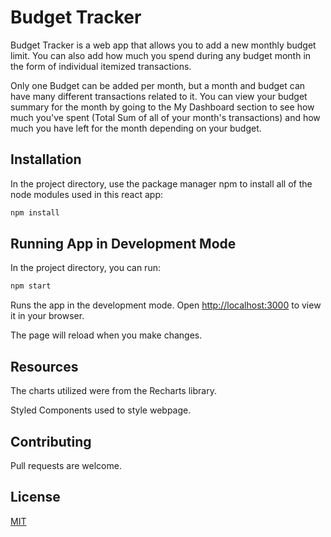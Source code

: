 # Budget Tracker

Budget Tracker is a web app that allows you to add a new monthly budget limit.  You can also add how much you spend during any budget month in the form of individual itemized transactions.

Only one Budget can be added per month, but a month and budget can have many different transactions related to it.  You can view your budget summary for the month by going to the My Dashboard section to see how much you've spent (Total Sum of all of your month's transactions) and how much you have left for the month depending on your budget.


## Installation
In the project directory, use the package manager npm to install all of the node modules used in this react app:

```bash
npm install
```

## Running App in Development Mode

In the project directory, you can run:

```bash
npm start
```

Runs the app in the development mode.
Open [http://localhost:3000](http://localhost:3000) to view it in your browser.

The page will reload when you make changes.

## Resources
The charts utilized were from the Recharts library.

Styled Components used to style webpage.

## Contributing
Pull requests are welcome.

## License
[MIT](https://choosealicense.com/licenses/mit/)